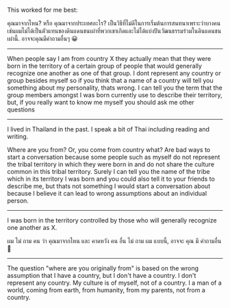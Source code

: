 This worked for me best:

คุณมาจากไหน?  หรือ คุณมาจากประเทศอะไร? เป็นวิธีที่ไม่ดีในการเริ่มต้นการสนทนาเพราะว่าบางคนเช่นผมไม่ได้เป็นตัวแทนของดินแดนชนเผ่าที่พวกเขาเกิดและไม่ได้แบ่งปันวัฒนธรรมร่วมในดินแดนชนเผ่านี้.
อาจจะคุณมีคำถามอื่นๆ 😀

---

When people say I am from country X they actually mean that they were born in the territory of a certain group of people that would generally recognize one another as one of that group.
 I dont represent any country or group besides myself so if you think that a name of a country will tell you something about my personality, thats wrong.
I can tell you the term that the group members amongst I was born currently use to describe their territory, but, if you really want to know me myself you should ask me other questions

---

I lived in Thailand in the past. 
I speak a bit of Thai including reading and writing.

Where are you from? Or, you come from country what? Are bad ways to start a conversation because some people such as myself do not represent the tribal territory in which they were born in and do not share the culture common in this tribal territory.
Surely I can tell you the name of the tribe which in its territory I was born and you could also tell it to your friends to describe me, but thats not something I would start a conversation about because I believe it can lead to wrong assumptions about an individual person.

---

I was born in the territory controlled by those who will generally recognize one another as X.

ผม ไม่ ถาม คน ว่า คุณมาจากไหน และ คาดหวัง คน อื่น ไม่ ถาม ผม แบบนี้, อาจจะ คุณ มี คำถามอื่น 🙂

---

The question "where are you originally from" is based on the wrong assumption that I have a country, but I don't have a country.
I don't represent any country.
My culture is of myself, not of a country.
I a man of a world, coming from earth, from humanity, from my parents, not from a country.
